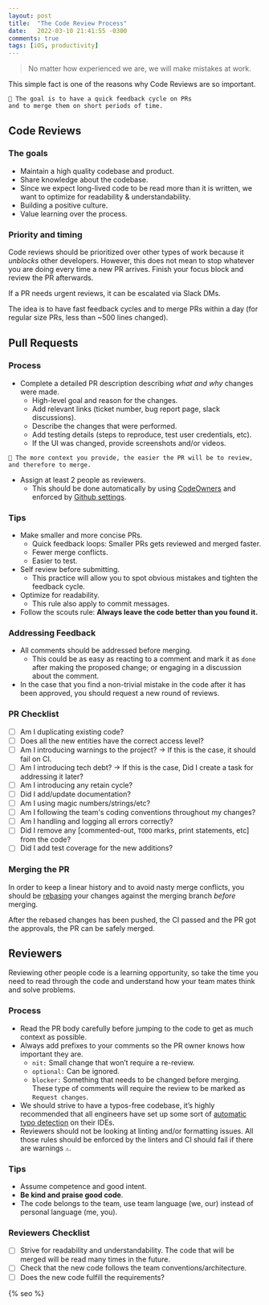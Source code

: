 ```yaml
---
layout: post
title:  "The Code Review Process"
date:   2022-03-10 21:41:55 -0300
comments: true
tags: [iOS, productivity]
---
```


> No matter how experienced we are, we will make mistakes at work.

This simple fact is one of the reasons why Code Reviews are so important.

```
🥅 The goal is to have a quick feedback cycle on PRs 
and to merge them on short periods of time.
```

## Code Reviews

### The goals

- Maintain a high quality codebase and product.
- Share knowledge about the codebase.
- Since we expect long-lived code to be read more than it is written, we want to optimize for readability & understandability.
- Building a positive culture.
- Value learning over the process.

### Priority and timing

Code reviews should be prioritized over other types of work because it *unblocks* other developers. However, this does not mean to stop whatever you are doing every time a new PR arrives. Finish your focus block and review the PR afterwards.

If a PR needs urgent reviews, it can be escalated via Slack DMs.

The idea is to have fast feedback cycles and to merge PRs within a day (for regular size PRs, less than ~500 lines changed).

## Pull Requests

### Process

- Complete a detailed PR description describing *what and why* changes were made.
    - High-level goal and reason for the changes.
    - Add relevant links (ticket number, bug report page, slack discussions).
    - Describe the changes that were performed.
    - Add testing details (steps to reproduce, test user credentials, etc).
    - If the UI was changed, provide screenshots and/or videos.
```
📝 The more context you provide, the easier the PR will be to review, 
and therefore to merge.
```
- Assign at least 2 people as reviewers.
    - This should be done automatically by using [CodeOwners](https://docs.github.com/en/repositories/managing-your-repositorys-settings-and-features/customizing-your-repository/about-code-owners) and enforced by [Github settings](https://github.blog/2018-03-23-require-multiple-reviewers/).

### Tips

- Make smaller and more concise PRs.
    - Quick feedback loops: Smaller PRs gets reviewed and merged faster.
    - Fewer merge conflicts.
    - Easier to test.
- Self review before submitting.
    - This practice will allow you to spot obvious mistakes and tighten the feedback cycle.
- Optimize for readability.
    - This rule also apply to commit messages.
- Follow the scouts rule: **Always leave the code better than you found it.**

### Addressing Feedback

- All comments should be addressed before merging.
    - This could be as easy as reacting to a comment and mark it as `done` after making the proposed change; or engaging in a discussion about the comment.
- In the case that you find a non-trivial mistake in the code after it has been approved, you should request a new round of reviews.

### PR Checklist

- [ ] Am I duplicating existing code?
- [ ] Does all the new entities have the correct access level?
- [ ] Am I introducing warnings to the project? → If this is the case, it should fail on CI.
- [ ] Am I introducing tech debt? → If this is the case, Did I create a task for addressing it later?
- [ ] Am I introducing any retain cycle?
- [ ] Did I add/update documentation?
- [ ] Am I using magic numbers/strings/etc?
- [ ] Am I following the team's coding conventions throughout my changes?
- [ ] Am I handling and logging all errors correctly?
- [ ] Did I remove any [commented-out, `TODO` marks, print statements, etc] from the code?
- [ ] Did I add test coverage for the new additions?

### Merging the PR

In order to keep a linear history and to avoid nasty merge conflicts, you should be [rebasing](https://docs.github.com/en/get-started/using-git/about-git-rebase) your changes against the merging branch *before* merging.

After the rebased changes has been pushed, the CI passed and the PR got the approvals, the PR can be safely merged.

## Reviewers

Reviewing other people code is a learning opportunity, so take the time you need to read through the code and understand how your team mates think and solve problems.

### Process

- Read the PR body carefully before jumping to the code to get as much context as possible.
- Always add prefixes to your comments so the PR owner knows how important they are.
    - `nit:` Small change that won’t require a re-review.
    - `optional:` Can be ignored.
    - `blocker:` Something that needs to be changed before merging. These type of comments will require the review to be marked as `Request changes`.
- We should strive to have a typos-free codebase, it’s highly recommended that all engineers have set up some sort of [automatic typo detection](https://fbernutz.github.io/posts/2022-01-23-spelling-grammar-in-xcode/?utm_source=swiftlee&utm_medium=swiftlee_weekly&utm_campaign=issue_99) on their IDEs.
- Reviewers should not be looking at linting and/or formatting issues. All those rules should be enforced by the linters and CI should fail if there are warnings `⚠️`.

### Tips

- Assume competence and good intent.
- **Be kind and praise good code**.
- The code belongs to the team, use team language (we, our) instead of personal language (me, you).

### Reviewers Checklist

- [ ] Strive for readability and understandability. The code that will be merged will be read many times in the future.
- [ ] Check that the new code follows the team conventions/architecture.
- [ ] Does the new code fulfill the requirements?

<!-- Do not remove - SEO meta tags -->
{% seo %}